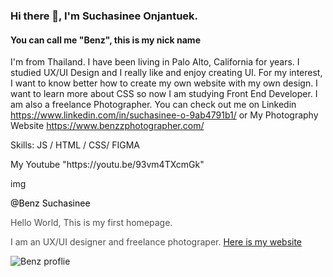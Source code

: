 ### Hi there 👋, I'm Suchasinee Onjantuek. 
#### You can call me "Benz", this is my nick name
I'm from Thailand. I have been living in Palo Alto, California for years. I studied UX/UI Design and I really like and enjoy creating UI. For my interest, I want to know better how to create my own website with my own design. I want to learn more about CSS so now I am studying Front End Developer. I am also a freelance Photographer. You can check out me on Linkedin https://www.linkedin.com/in/suchasinee-o-9ab4791b1/ or My Photography Website https://www.benzzphotographer.com/

Skills: JS / HTML / CSS/ FIGMA


<html>

<head> My Youtube "https://youtu.be/93vm4TXcmGk"
<body>

  img <a href="https://user-images.githubusercontent.com/114890026/193489421-3d2c8452-9c07-45c9-922f-956d42cd2182.JPG"></a>
  <p style="color:black;">@Benz Suchasinee </p>

  <p style="color:#4F4F4F;">Hello World, This is my first homepage.</p>
     <p1 style="color:#4F4F4F;">
        I am an UX/UI designer and freelance photograper.</p1>
<a href="https://www.benzzphotographer.com/"> Here is my website</a>
</body>
</html>

![Benz proflie](https://user-images.githubusercontent.com/114890026/193489421-3d2c8452-9c07-45c9-922f-956d42cd2182.JPG)



